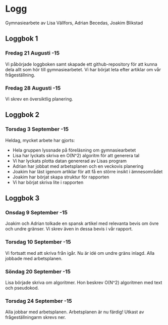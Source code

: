 # Logg 

Gymnasiearbete av Lisa Vällfors, Adrian Becedas, Joakim Blikstad

## Loggbok 1

### Fredag 21 Augusti -15 

Vi påbörjade loggboken samt skapade ett github-repository för att kunna dela
allt som hör till gymnasiearbetet.  Vi har börjat leta efter artiklar om vår
frågeställning. 

### Fredag 28 Augusti -15 

Vi skrev en översiktlig planering.

## Loggbok 2 

### Torsdag 3 September -15 

Heldag, mycket arbete har gjorts:

* Hela gruppen lyssnade på föreläsning om gymnasiearbetet
* Lisa har lyckats skriva en O(N^2) algoritm för att generera tal
* Vi har lyckats plotta datan genererad av Lisas program
* Adrian har jobbat med arbetsplanen och en veckovis planering
* Joakim har läst igenom artiklar för att få en större insikt i ämnesområdet
* Joakim har börjat skapa struktur för rapporten
* Vi har börjat skriva lite i rapporten

## Loggbok 3

### Onsdag 9 September -15

Joakim och Adrian tolkade en spansk artikel med relevanta bevis om övre och
undre gränser. Vi skrev även in dessa bevis i vår rapport. 

### Torsdag 10 September -15

Vi fortsatt med att skriva från igår. Nu är idé om undre gräns inlagd.
Alla jobbade med arbetsplanen.


### Söndag 20 September -15

Lisa började skriva om algoritmer. Hon beskrev O(N^2) algoritmen med text och
pseudokod.

### Torsdag 24 September -15 

Alla jobbar med arbetsplanen. Arbetsplanen är nu färdig!
Utkast av frågeställningarm skrevs ner.


